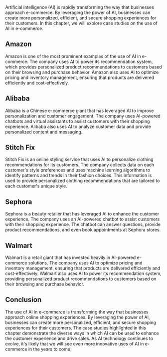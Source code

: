 
Artificial intelligence (AI) is rapidly transforming the way that businesses approach e-commerce. By leveraging the power of AI, businesses can create more personalized, efficient, and secure shopping experiences for their customers. In this chapter, we will explore case studies on the use of AI in e-commerce.

Amazon
------

Amazon is one of the most prominent examples of the use of AI in e-commerce. The company uses AI to power its recommendation system, which provides personalized product recommendations to customers based on their browsing and purchase behavior. Amazon also uses AI to optimize pricing and inventory management, ensuring that products are delivered efficiently and cost-effectively.

Alibaba
-------

Alibaba is a Chinese e-commerce giant that has leveraged AI to improve personalization and customer engagement. The company uses AI-powered chatbots and virtual assistants to assist customers with their shopping experience. Alibaba also uses AI to analyze customer data and provide personalized content and messaging.

Stitch Fix
----------

Stitch Fix is an online styling service that uses AI to personalize clothing recommendations for its customers. The company collects data on each customer's style preferences and uses machine learning algorithms to identify patterns and trends in their fashion choices. This information is used to provide personalized clothing recommendations that are tailored to each customer's unique style.

Sephora
-------

Sephora is a beauty retailer that has leveraged AI to enhance the customer experience. The company uses an AI-powered chatbot to assist customers with their shopping experience. The chatbot can answer questions, provide product recommendations, and even book appointments at Sephora stores.

Walmart
-------

Walmart is a retail giant that has invested heavily in AI-powered e-commerce solutions. The company uses AI to optimize pricing and inventory management, ensuring that products are delivered efficiently and cost-effectively. Walmart also uses AI to power its recommendation system, providing personalized product recommendations to customers based on their browsing and purchase behavior.

Conclusion
----------

The use of AI in e-commerce is transforming the way that businesses approach online shopping experiences. By leveraging the power of AI, businesses can create more personalized, efficient, and secure shopping experiences for their customers. The case studies highlighted in this chapter demonstrate the diverse ways in which AI can be used to enhance the customer experience and drive sales. As AI technology continues to evolve, it's likely that we will see even more innovative uses of AI in e-commerce in the years to come.
